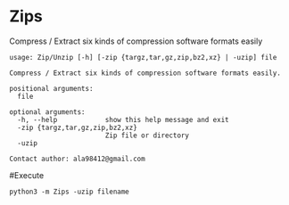 # Zips
Compress / Extract six kinds of compression software formats easily

```
usage: Zip/Unzip [-h] [-zip {targz,tar,gz,zip,bz2,xz} | -uzip] file

Compress / Extract six kinds of compression software formats easily.

positional arguments:
  file

optional arguments:
  -h, --help            show this help message and exit
  -zip {targz,tar,gz,zip,bz2,xz}
                        Zip file or directory
  -uzip

Contact author: ala98412@gmail.com
```

#Execute
```
python3 -m Zips -uzip filename
```
